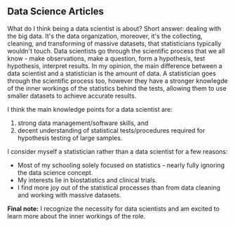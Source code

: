 ## Data Science Articles


What do I think being a data scientist is about? Short answer: dealing with the big data. 
It's the data organization, moreover, it's the collecting, cleaning, and transforming of massive datasets, that statisticians typically wouldn't touch. 
Data scientists go through the scientific process that we all know - 
make observations, make a question, form a hypothesis, test hypothesis, interpret results. 
In my opinion, the main difference between a data scientist and a statistician is the amount of data. 
A statistician goes through the scientific process too, however they have a stronger knowlegde of the inner workings of the statistics behind the tests, allowing them to use smaller datasets to achieve accurate results. 

I think the main knowledge points for a data scientist are: 
1. strong data management/software skills, and 
2. decent understanding of statistical tests/procedures required for hypothesis testing of large samples.

I consider myself a statistician rather than a data scientist for a few reasons: 
* Most of my schooling solely focused on statistics - nearly fully ignoring the data science concept. 
* My interests lie in biostatistics and clinical trials.
* I find more joy out of the statistical processes than from data cleaning and working with massive datasets.


**Final note:** I recognize the necessity for data scientists and am excited to learn more about the inner workings of the role. 
